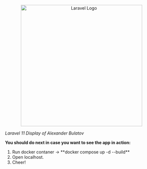 
<p align="center"><a href="https://laravel.com" target="_blank"><img src="https://raw.githubusercontent.com/laravel/art/master/logo-lockup/5%20SVG/2%20CMYK/1%20Full%20Color/laravel-logolockup-cmyk-red.svg" width="400" alt="Laravel Logo"></a></p>

*Laravel 11 Display of Alexander Bulatov*

**You should do next in case you want to see the app in action:**

<ol>
    <li>Run docker contaner → **docker compose up -d --build**</li>
    <li>Open localhost.</li>
    <li>Cheer!</li>
</ol>